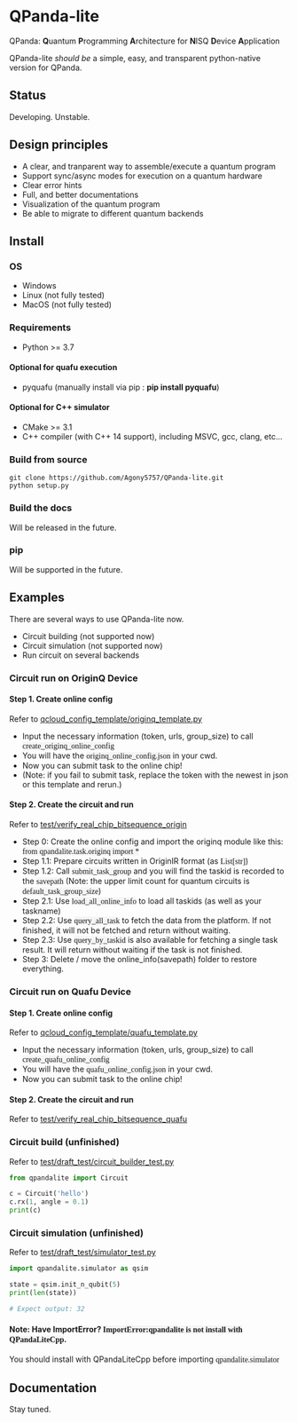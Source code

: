 # QPanda-lite

QPanda: **Q**uantum **P**rogramming **A**rchitecture for **N**ISQ **D**evice **A**pplication

QPanda-lite *should be* a simple, easy, and transparent python-native version for QPanda.

## Status
Developing. Unstable.

## Design principles

- A clear, and tranparent way to assemble/execute a quantum program
- Support sync/async modes for execution on a quantum hardware
- Clear error hints
- Full, and better documentations
- Visualization of the quantum program
- Be able to migrate to different quantum backends

## Install

### OS
- Windows 
- Linux (not fully tested)
- MacOS (not fully tested)

### Requirements
 
 - Python >= 3.7

#### Optional for quafu execution
 - pyquafu (manually install via pip : **pip install pyquafu**)

#### Optional for C++ simulator
 - CMake >= 3.1
 - C++ compiler (with C++ 14 support), including MSVC, gcc, clang, etc...


### Build from source

```
git clone https://github.com/Agony5757/QPanda-lite.git
python setup.py
```

### Build the docs
Will be released in the future.

### pip
Will be supported in the future.

## Examples

There are several ways to use QPanda-lite now.

- Circuit building (not supported now)
- Circuit simulation (not supported now)
- Run circuit on several backends

### Circuit run on OriginQ Device 

#### Step 1. Create online config

Refer to [qcloud_config_template/originq_template.py](qcloud_config_template/originq_template.py)

- Input the necessary information (token, urls, group_size) to call <font face ='consolas' style="background:#F5F5F5">create_originq_online_config</font>
- You will have the <font face ='consolas' style="background:#F5F5F5">originq_online_config.json</font> in your cwd.
- Now you can submit task to the online chip!
- (Note: if you fail to submit task, replace the token with the newest in json or this template and rerun.)

#### Step 2. Create the circuit and run

Refer to [test/verify_real_chip_bitsequence_origin](test/verify_real_chip_bitsequence_origin)

- Step 0: Create the online config and import the originq module like this: <font face ='consolas' style="background:#F5F5F5">from qpandalite.task.originq import *</font>
- Step 1.1: Prepare circuits written in OriginIR format (as <font face ='consolas' style="background:#F5F5F5">List[str]</font>)
- Step 1.2: Call <font face ='consolas' style="background:#F5F5F5">submit_task_group</font> and you will find the taskid is recorded to the <font face ='consolas' style="background:#F5F5F5">savepath</font> (Note: the upper limit count for quantum circuits is <font face ='consolas' style="background:#F5F5F5">default_task_group_size</font>)
- Step 2.1: Use <font face ='consolas' style="background:#F5F5F5">load_all_online_info</font> to load all taskids (as well as your taskname)
- Step 2.2: Use <font face ='consolas' style="background:#F5F5F5">query_all_task</font> to fetch the data from the platform. If not finished, it will not be fetched and return without waiting.
- Step 2.3: Use <font face ='consolas' style="background:#F5F5F5">query_by_taskid</font> is also available for fetching a single task result. It will return without waiting if the task is not finished.
- Step 3: Delete / move the online_info(savepath) folder to restore everything.

### Circuit run on Quafu Device 

#### Step 1. Create online config

Refer to [qcloud_config_template/quafu_template.py](qcloud_config_template/quafu_template.py)

- Input the necessary information (token, urls, group_size) to call <font face ='consolas' style="background:#F5F5F5">create_quafu_online_config</font>
- You will have the <font face ='consolas' style="background:#F5F5F5">quafu_online_config.json</font> in your cwd.
- Now you can submit task to the online chip!
#### Step 2. Create the circuit and run

Refer to [test/verify_real_chip_bitsequence_quafu](test/verify_real_chip_bitsequence_quafu)

### Circuit build (unfinished)

Refer to [test/draft_test/circuit_builder_test.py](test/draft_test/circuit_builder_test.py)

```python
from qpandalite import Circuit

c = Circuit('hello')
c.rx(1, angle = 0.1)
print(c)
```

### Circuit simulation (unfinished)

Refer to [test/draft_test/simulator_test.py](test/draft_test/simulator_test.py)

```python
import qpandalite.simulator as qsim

state = qsim.init_n_qubit(5)
print(len(state))

# Expect output: 32
```

#### Note: Have ImportError? <font face ='consolas' style="background:#F5F5F5">ImportError:qpandalite is not install with QPandaLiteCpp</font>. 
You should install with QPandaLiteCpp before importing <font face ='consolas' style="background:#F5F5F5">qpandalite.simulator  </font>

## Documentation
Stay tuned.
